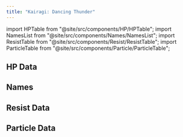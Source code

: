 ```yaml
---
title: "Kairagi: Dancing Thunder"
---
```


import HPTable from "@site/src/components/HP/HPTable";
import NamesList from "@site/src/components/Names/NamesList";
import ResistTable from "@site/src/components/Resist/ResistTable";
import ParticleTable from "@site/src/components/Particle/ParticleTable";

## HP Data

<HPTable item_key="kairagidancingthunder" data_src="enemy" />

## Names

<NamesList item_key="kairagidancingthunder" data_src="enemy" />

## Resist Data

<ResistTable item_key="kairagidancingthunder" data_src="enemy" />

## Particle Data

<ParticleTable item_key="kairagidancingthunder" data_src="enemy" />